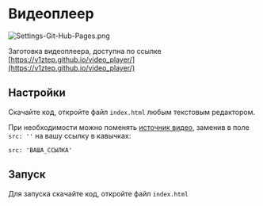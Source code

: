 # Видеоплеер

![Settings-Git-Hub-Pages.png](https://i.postimg.cc/0jxJfHhq/screenshot-19.png)

Заготовка видеоплеера, доступна по ссылке 
[https://v1ztep.github.io/video_player/](https://v1ztep.github.io/video_player/)

## Настройки

Скачайте код, откройте файл `index.html` любым текстовым редактором.

При необходимости можно поменять 
[источник видео](https://github.com/v1ztep/video_player/blob/436b1f9ee26d1d5b8644ec36599e231cd6cff053/index.html#L69),
заменив в поле `src: ''` на вашу ссылку в кавычках:

```
src: 'ВАША_ССЫЛКА'
```

## Запуск

Для запуска скачайте код, откройте файл `index.html`